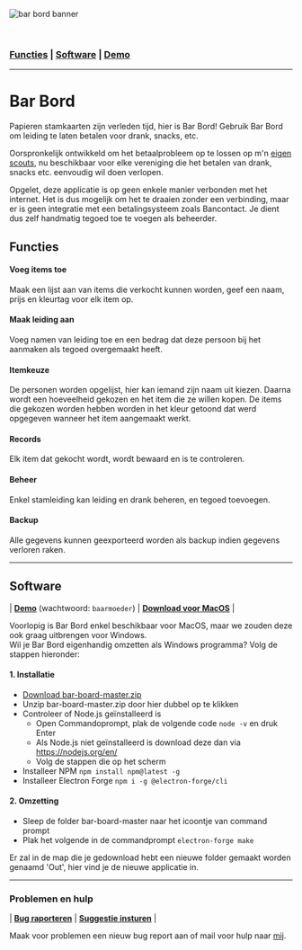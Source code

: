 ![bar bord banner](https://raw.githubusercontent.com/lennertderyck/bar-board/master/branding/banner.png)

<br>

### [Functies](#functies) | [Software](#software) | [Demo](https://bar-bord.haegepoorters.be/src/)

---

# Bar Bord
Papieren stamkaarten zijn verleden tijd, hier is Bar Bord! Gebruik Bar Bord om leiding te laten betalen voor drank, snacks, etc.

Oorspronkelijk ontwikkeld om het betaalprobleem op te lossen op m'n [eigen scouts](https://www.google.com/search?q=haegepoorters+destelbergen), nu beschikbaar voor elke vereniging die het betalen van drank, snacks etc. eenvoudig wil doen verlopen.

Opgelet, deze applicatie is op geen enkele manier verbonden met het internet. Het is dus mogelijk om het te draaien zonder een verbinding, maar er is geen integratie met een betalingsysteem zoals Bancontact. Je dient dus zelf handmatig tegoed toe te voegen als beheerder.

## Functies
#### Voeg items toe
Maak een lijst aan van items die verkocht kunnen worden, geef een naam, prijs en kleurtag voor elk item op.

#### Maak leiding aan
Voeg namen van leiding toe en een bedrag dat deze persoon bij het aanmaken als tegoed overgemaakt heeft.

#### Itemkeuze
De personen worden opgelijst, hier kan iemand zijn naam uit kiezen. Daarna wordt een hoeveelheid gekozen en het item die ze willen kopen.
De items die gekozen worden hebben worden in het kleur getoond dat werd opgegeven wanneer het item aangemaakt werkt.

#### Records
Elk item dat gekocht wordt, wordt bewaard en is te controleren.

#### Beheer
Enkel stamleiding kan leiding en drank beheren, en tegoed toevoegen.

#### Backup
Alle gegevens kunnen geexporteerd worden als backup indien gegevens verloren raken.

---

## Software
| **[Demo](https://bar-bord.haegepoorters.be/src/)** (wachtwoord: ```baarmoeder```) | **[Download voor MacOS](https://github.com/lennertderyck/bar-board/releases)** |

Voorlopig is Bar Bord enkel beschikbaar voor MacOS, maar we zouden deze ook graag uitbrengen voor Windows.<br>
Wil je Bar Bord eigenhandig omzetten als Windows programma? Volg de stappen hieronder:

#### 1. Installatie
- [Download bar-board-master.zip](https://github.com/lennertderyck/bar-board/archive/master.zip)
- Unzip bar-board-master.zip door hier dubbel op te klikken
- Controleer of Node.js geïnstalleerd is
  - Open Commandoprompt, plak de volgende code ```node -v``` en druk Enter
  - Als Node.js niet geïnstalleerd is download deze dan via https://nodejs.org/en/
  - Volg de stappen die op het scherm 
- Installeer NPM ```npm install npm@latest -g```
- Installeer Electron Forge ```npm i -g @electron-forge/cli```

#### 2. Omzetting
- Sleep de folder bar-board-master naar het icoontje van command prompt
- Plak het volgende in de commandprompt ```electron-forge make```

Er zal in de map die je gedownload hebt een nieuwe folder gemaakt worden genaamd 'Out', hier vind je de nieuwe applicatie in.

---

### Problemen en hulp
| **[Bug raporteren](https://github.com/lennertderyck/bar-board/issues/new?assignees=&labels=bug&template=bug_report.md&title=)** | **[Suggestie insturen](https://github.com/lennertderyck/bar-board/issues/new?assignees=&labels=enhancement&template=feature_request.md&title=)** |

Maak voor problemen een nieuw bug report aan of mail voor hulp naar [mij](mailto:hello@lennertderyck.be).
